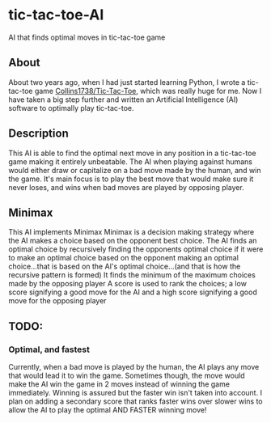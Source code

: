 # tic-tac-toe-AI
AI that finds optimal moves in tic-tac-toe game

## About
About two years ago, when I had just started learning Python, I wrote a tic-tac-toe game [Collins1738/Tic-Tac-Toe](https://github.com/Collins1738/Tic-Tac-Toe), which was really huge for me. Now I have taken a big step further and written an Artificial Intelligence (AI) software to optimally play tic-tac-toe.

## Description
This AI is able to find the optimal next move in any position in a tic-tac-toe game
making it entirely unbeatable.
The AI when playing against humans would either draw or capitalize on a bad move made by the human, and win the game.
It's main focus is to play the best move that would make sure it never loses, and wins when bad moves are played by opposing player.

## Minimax
This AI implements Minimax 
Minimax is a decision making strategy where the AI makes a choice based on the opponent best choice.
The AI finds an optimal choice by recursively finding the opponents optimal choice if it were to make an optimal choice based on the opponent making an optimal choice...that is based on the AI's optimal choice...(and that is how the recursive pattern is formed)
It finds the minimum of the maximum choices made by the opposing player
A score is used to rank the choices; a low score signifying a good move for the AI and a high score signifying a good move for the opposing player

## TODO:
### Optimal, and fastest
Currently, when a bad move is played by the human, the AI plays any move that would lead it to win the game.
Sometimes though, the move would make the AI win the game in 2 moves instead of winning the game immediately. Winning is assured but the faster win isn't taken into account.
I plan on adding a secondary score that ranks faster wins over slower wins to allow the AI to play the optimal AND FASTER winning move!


